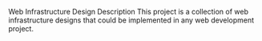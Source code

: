 Web Infrastructure Design
Description
This project is a collection of web infrastructure designs that could be implemented in any web development project.

